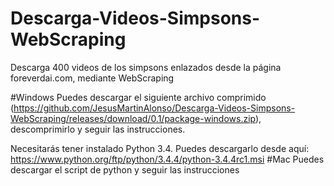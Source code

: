 # Descarga-Videos-Simpsons-WebScraping
Descarga 400 videos de los simpsons enlazados desde la página foreverdai.com, mediante WebScraping


#Windows 
Puedes descargar el siguiente archivo comprimido (https://github.com/JesusMartinAlonso/Descarga-Videos-Simpsons-WebScraping/releases/download/0.1/package-windows.zip), descomprimirlo y seguir las instrucciones.

Necesitarás tener instalado Python 3.4. Puedes descargarlo desde aquí:
https://www.python.org/ftp/python/3.4.4/python-3.4.4rc1.msi
#Mac 
Puedes descargar el script de python y seguir las instrucciones
